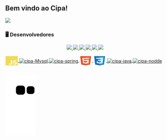 
## Bem vindo ao Cipa!
<img src="https://i.imgur.com/HcLNjzn.png" class="logo">

### 🖥 Desenvolvedores

<div align="center">
  <a href="https://github.com/alunojoas">
  <img height="150em" src="https://github-readme-stats.vercel.app/api?username=alunojoas&show_icons=true&theme=dark&include_all_commits=true&count_private=true"/>
  <img height="150em" src="https://github-readme-stats.vercel.app/api/top-langs/?username=alunojoas&layout=compact&langs_count=7&theme=dark"/>
   <a href="https://github.com/jadeilsonm">
  <img height="150em" src="https://github-readme-stats.vercel.app/api?username=jadeilsonm&show_icons=true&theme=dark&include_all_commits=true&count_private=true"/>
  <img height="150em" src="https://github-readme-stats.vercel.app/api/top-langs/?username=jadeilsonm&layout=compact&langs_count=7&theme=dark"/>
  <a href="https://github.com/LaviniaX">
  <img height="150em" src="https://github-readme-stats.vercel.app/api?username=LaviniaX&show_icons=true&theme=dark&include_all_commits=true&count_private=true"/>
  <img height="150em" src="https://github-readme-stats.vercel.app/api/top-langs/?username=LaviniaX&layout=compact&langs_count=7&theme=dark"/>
</div>
     
</div>
<div style="display: inline_block"><br>
  <img align="center" alt="cipa-Js" height="30" width="40" src="https://raw.githubusercontent.com/devicons/devicon/master/icons/javascript/javascript-plain.svg">
  <img align="center" alt="cipa-Mysql" height="30" width="40" src="https://cdn.jsdelivr.net/gh/devicons/devicon/icons/mysql/mysql-original-wordmark.svg">
  <img align="center" alt="cipa-spring" height="30" width="40" src="https://cdn.jsdelivr.net/gh/devicons/devicon/icons/spring/spring-original.svg">
  <img align="center" alt="cipa-HTML" height="30" width="40" src="https://raw.githubusercontent.com/devicons/devicon/master/icons/html5/html5-original.svg">
  <img align="center" alt="cipa-CSS" height="30" width="40" src="https://raw.githubusercontent.com/devicons/devicon/master/icons/css3/css3-original.svg">
  <img align="center" alt="cipa-java" height="30" width="40" src="https://cdn.jsdelivr.net/gh/devicons/devicon/icons/java/java-original-wordmark.svg">
  <img align="center" alt="cipa-nodde" height="30" width="40" src="https://cdn.jsdelivr.net/gh/devicons/devicon/icons/nodejs/nodejs-original.svg">
  
  ##
 
<div> 
 
  ![Snake animation](https://github.com/rafaballerini/rafaballerini/blob/output/github-contribution-grid-snake.svg)
 
</div>

